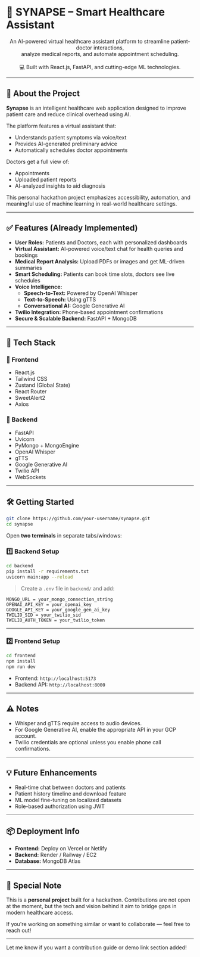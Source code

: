 # 🧠 SYNAPSE – Smart Healthcare Assistant

<p align="center">
An AI-powered virtual healthcare assistant platform to streamline patient-doctor interactions,<br>
analyze medical reports, and automate appointment scheduling.<br><br>
💻 Built with React.js, FastAPI, and cutting-edge ML technologies.
</p>

---

## 🚀 About the Project

**Synapse** is an intelligent healthcare web application designed to improve patient care and reduce clinical overhead using AI.

The platform features a virtual assistant that:
- Understands patient symptoms via voice/text
- Provides AI-generated preliminary advice
- Automatically schedules doctor appointments

Doctors get a full view of:
- Appointments
- Uploaded patient reports
- AI-analyzed insights to aid diagnosis

This personal hackathon project emphasizes accessibility, automation, and meaningful use of machine learning in real-world healthcare settings.

---

## ✅ Features (Already Implemented)

- **User Roles:** Patients and Doctors, each with personalized dashboards
- **Virtual Assistant:** AI-powered voice/text chat for health queries and bookings
- **Medical Report Analysis:** Upload PDFs or images and get ML-driven summaries
- **Smart Scheduling:** Patients can book time slots, doctors see live schedules
- **Voice Intelligence:**
  - **Speech-to-Text:** Powered by OpenAI Whisper
  - **Text-to-Speech:** Using gTTS
  - **Conversational AI:** Google Generative AI
- **Twilio Integration:** Phone-based appointment confirmations
- **Secure & Scalable Backend:** FastAPI + MongoDB

---

## 🧰 Tech Stack

### 🔹 Frontend
- React.js  
- Tailwind CSS  
- Zustand (Global State)  
- React Router  
- SweetAlert2  
- Axios  

### 🔸 Backend
- FastAPI  
- Uvicorn  
- PyMongo + MongoEngine  
- OpenAI Whisper  
- gTTS  
- Google Generative AI  
- Twilio API  
- WebSockets  

---

## 🛠️ Getting Started

```bash
git clone https://github.com/your-username/synapse.git
cd synapse
```

Open **two terminals** in separate tabs/windows:

### 1️⃣ Backend Setup

```bash
cd backend
pip install -r requirements.txt
uvicorn main:app --reload
```

> Create a `.env` file in `backend/` and add:
```
MONGO_URL = your_mongo_connection_string
OPENAI_API_KEY = your_openai_key
GOOGLE_API_KEY = your_google_gen_ai_key
TWILIO_SID = your_twilio_sid
TWILIO_AUTH_TOKEN = your_twilio_token
```

---

### 2️⃣ Frontend Setup

```bash
cd frontend
npm install
npm run dev
```

- Frontend: `http://localhost:5173`  
- Backend API: `http://localhost:8000`

---

## ⚠️ Notes

- Whisper and gTTS require access to audio devices.
- For Google Generative AI, enable the appropriate API in your GCP account.
- Twilio credentials are optional unless you enable phone call confirmations.

---

## 💡 Future Enhancements

- Real-time chat between doctors and patients  
- Patient history timeline and download feature  
- ML model fine-tuning on localized datasets  
- Role-based authorization using JWT  

---

## 📦 Deployment Info

- **Frontend:** Deploy on Vercel or Netlify  
- **Backend:** Render / Railway / EC2  
- **Database:** MongoDB Atlas  

---

## 🙌 Special Note

This is a **personal project** built for a hackathon. Contributions are not open at the moment, but the tech and vision behind it aim to bridge gaps in modern healthcare access.  

If you're working on something similar or want to collaborate — feel free to reach out!

---

Let me know if you want a contribution guide or demo link section added!
